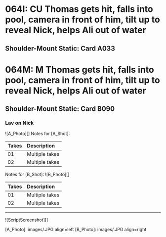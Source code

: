 # 064I: CU Thomas gets hit, falls into pool, camera in front of him, tilt up to reveal Nick, helps Ali out of water
## Shoulder-Mount Static: Card A033

# 064M: M Thomas gets hit, falls into pool, camera in front of him, tilt up to reveal Nick, helps Ali out of water
## Shoulder-Mount Static: Card B090

### Lav on Nick

![A_Photo][]
Notes for [A_Shot]: 

| Takes | Description |
|:---|:----|
| 01 | Multiple takes |
| 02 | Multiple takes |

Notes for [B_Shot]: 
![B_Photo][]

| Takes | Description |
|:---|:----|
| 01 | Multiple takes |
| 02 | Multiple takes |

----

![ScriptScreenshot][]


[A_Photo]:  images/.JPG align=left
[B_Photo]:  images/.JPG align=right
